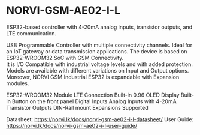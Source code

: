 # NORVI-GSM-AE02-I-L
ESP32-based controller with 4-20mA analog inputs, transistor outputs, and LTE communication.

USB Programmable Controller with multiple connectivity channels. 
Ideal for an IoT gateway or data transmission applications. 
The device is based on ESP32-WROOM32 SoC with GSM Connectivity.  
It is I/O Compatible with industrial voltage levels and with added protection. 
Models are available with different variations on Input and Output options. 
Moreover, NORVI GSM Industrial ESP32 is expandable with Expansion modules. 

ESP32-WROOM32 Module
LTE Connection
Built-in 0.96 OLED Display
Built-in Button on the front panel
Digital Inputs
Analog Inputs with 4-20mA
Transistor Outputs
DIN-Rail mount
Expansions Supported

Datasheet:   https://norvi.lk/docs/norvi-gsm-ae02-i-l-datasheet/
User Guide:  https://norvi.lk/docs/norvi-gsm-ae02-i-l-user-guide/
